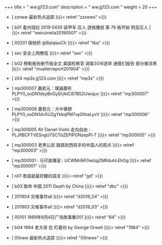 +++
title = "  ww.jjj123.com"
description = "  ww.jjj123.com  "
weight = 20
+++



* [ zznew 最新热点追踪 ]({{< relref "zznews" >}})


* [ b01  委内瑞拉 2019 0430 装甲车 压人 逐格播放 第 78 格开始 明显压人  ]({{< relref "weiruineila20190501" >}})


* [ 00201 唐柏桥 @BaiqiaoCh ]({{< relref "tbq" >}})


* [ sec 安全上网教程  ]({{< relref "sec" >}})


* [ b02  穆勒报告删节版全文 美国检察官 调查2016选举 通俄们报告 部分被涂黑  ]({{< relref "muellerreport201904" >}})


* [ z04 mp3s.jjj123.com ]({{< relref "mp3s" >}})


* [ mp300007 蕭若元：理論蕭析 PLPY0_ooDN1dsyBnGyDUktC67B52Uwiquv ]({{< relref "mp300007" >}})


* [ mp300006 蕭若元：大中華膠 PLPY0_ooDN1dv5UZgYbkqPM7vpDfoaLyvV  ]({{< relref "mp300006" >}})


* [ mp300005 AV Daniel Violin 走向自由 : PLJflBCFTVESngU7SCTbZEPlPGNzepPl-T  ]({{< relref "mp300005" >}})


* [ mp300003 老黑公民 跑路到西班牙的中国人的观点 ]({{< relref "mp300003" >}})


* [ mp300001 : 马可直播室 : UCWMr8iF0wIzgZM6duhLEhOg ]({{< relref "mp300001" >}})


* [ n01 粵語是最好聽的語言 ]({{< relref "gd" >}})


* [ b03 致命 中国 2011 Death by China  ]({{< relref "dbc" >}})


* [ 201904 灾难事件all ]({{< relref "d2019_04" >}})


* [ 201903 灾难事件all ]({{< relref "d2019_03" >}})


* [ 00101 1989年6月4日广场故事集001 ]({{< relref "64" >}})


* [ b04 1894 老大哥 在 盯着你 by George Orwell  ]({{< relref "1984" >}})


* [ 00new 最新热点追踪 ]({{< relref "00news" >}})

